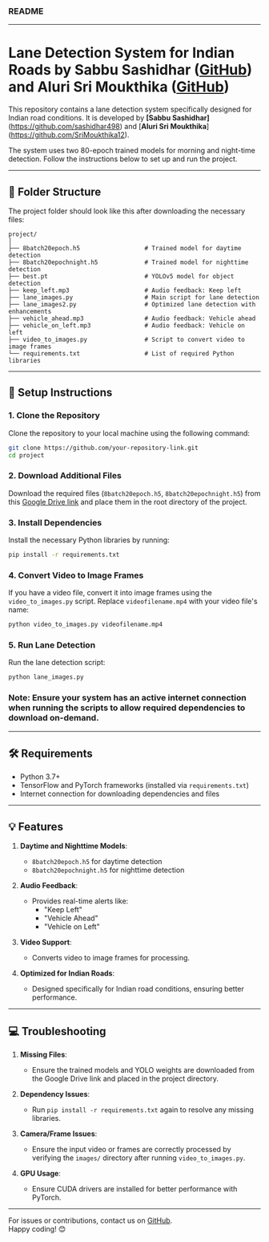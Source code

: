 ### README

---

# Lane Detection System for Indian Roads by **Sabbu Sashidhar** ([GitHub](https://github.com/sashidhar498)) and **Aluri Sri Moukthika** ([GitHub](https://github.com/SriMoukthika12))

This repository contains a lane detection system specifically designed for Indian road conditions. It is developed by **[Sabbu Sashidhar]** (https://github.com/sashidhar498) and [**Aluri Sri Moukthika**] (https://github.com/SriMoukthika12).

The system uses two 80-epoch trained models for morning and night-time detection. Follow the instructions below to set up and run the project.

---

## 📂 **Folder Structure**
The project folder should look like this after downloading the necessary files:

```
project/
│
├── 8batch20epoch.h5                  # Trained model for daytime detection
├── 8batch20epochnight.h5             # Trained model for nighttime detection
├── best.pt                           # YOLOv5 model for object detection
├── keep_left.mp3                     # Audio feedback: Keep left
├── lane_images.py                    # Main script for lane detection
├── lane_images2.py                   # Optimized lane detection with enhancements
├── vehicle_ahead.mp3                 # Audio feedback: Vehicle ahead
├── vehicle_on_left.mp3               # Audio feedback: Vehicle on left
├── video_to_images.py                # Script to convert video to image frames
└── requirements.txt                  # List of required Python libraries
```

---

## 🚀 **Setup Instructions**

### 1. Clone the Repository
Clone the repository to your local machine using the following command:
```bash
git clone https://github.com/your-repository-link.git
cd project
```

### 2. Download Additional Files
Download the required files (`8batch20epoch.h5`, `8batch20epochnight.h5`) from this [Google Drive link](https://drive.google.com/drive/folders/1FPihPe9Cc6lBjZaS4eP6jt-jCzKFSWV6?usp=sharing) and place them in the root directory of the project.

### 3. Install Dependencies
Install the necessary Python libraries by running:
```bash
pip install -r requirements.txt
```

### 4. Convert Video to Image Frames
If you have a video file, convert it into image frames using the `video_to_images.py` script. Replace `videofilename.mp4` with your video file's name:
```bash
python video_to_images.py videofilename.mp4
```

### 5. Run Lane Detection
Run the lane detection script:
```bash
python lane_images.py
```

### **Note**: Ensure your system has an active internet connection when running the scripts to allow required dependencies to download on-demand.

---

## 🛠️ **Requirements**
- Python 3.7+
- TensorFlow and PyTorch frameworks (installed via `requirements.txt`)
- Internet connection for downloading dependencies and files

---

## 💡 **Features**
1. **Daytime and Nighttime Models**:
   - `8batch20epoch.h5` for daytime detection
   - `8batch20epochnight.h5` for nighttime detection

2. **Audio Feedback**:
   - Provides real-time alerts like:
     - "Keep Left"
     - "Vehicle Ahead"
     - "Vehicle on Left"

3. **Video Support**:
   - Converts video to image frames for processing.

4. **Optimized for Indian Roads**:
   - Designed specifically for Indian road conditions, ensuring better performance.

---

## 💻 **Troubleshooting**
1. **Missing Files**:
   - Ensure the trained models and YOLO weights are downloaded from the Google Drive link and placed in the project directory.

2. **Dependency Issues**:
   - Run `pip install -r requirements.txt` again to resolve any missing libraries.

3. **Camera/Frame Issues**:
   - Ensure the input video or frames are correctly processed by verifying the `images/` directory after running `video_to_images.py`.

4. **GPU Usage**:
   - Ensure CUDA drivers are installed for better performance with PyTorch.

---

For issues or contributions, contact us on [GitHub](https://github.com/sashidhar498).  
Happy coding! 😊
